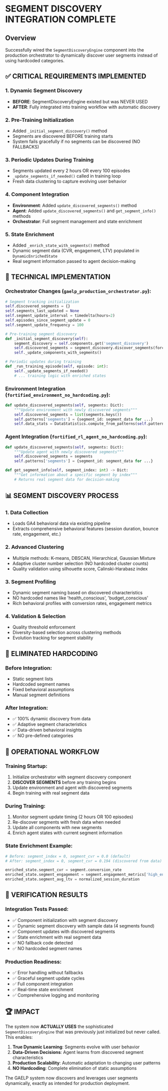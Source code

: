 # SEGMENT DISCOVERY INTEGRATION COMPLETE

## Overview
Successfully wired the `SegmentDiscoveryEngine` component into the production orchestrator to dynamically discover user segments instead of using hardcoded categories.

## ✅ CRITICAL REQUIREMENTS IMPLEMENTED

### 1. Dynamic Segment Discovery
- **BEFORE**: SegmentDiscoveryEngine existed but was NEVER USED
- **AFTER**: Fully integrated into training workflow with automatic discovery

### 2. Pre-Training Initialization
- Added `_initial_segment_discovery()` method
- Segments are discovered BEFORE training starts
- System fails gracefully if no segments can be discovered (NO FALLBACKS)

### 3. Periodic Updates During Training
- Segments updated every 2 hours OR every 100 episodes
- `_update_segments_if_needed()` called in training loop
- Fresh data clustering to capture evolving user behavior

### 4. Component Integration
- **Environment**: Added `update_discovered_segments()` method
- **Agent**: Added `update_discovered_segments()` and `get_segment_info()` methods
- **Orchestrator**: Full segment management and state enrichment

### 5. State Enrichment
- Added `_enrich_state_with_segments()` method
- Dynamic segment data (CVR, engagement, LTV) populated in `DynamicEnrichedState`
- Real segment information passed to agent decision-making

## 🔧 TECHNICAL IMPLEMENTATION

### Orchestrator Changes (`gaelp_production_orchestrator.py`):
```python
# Segment tracking initialization
self.discovered_segments = {}
self.segments_last_updated = None
self.segment_update_interval = timedelta(hours=2)
self.episodes_since_segment_update = 0
self.segment_update_frequency = 100

# Pre-training segment discovery
def _initial_segment_discovery(self):
    segment_discovery = self.components.get('segment_discovery')
    self.discovered_segments = segment_discovery.discover_segments(force_rediscovery=True)
    self._update_components_with_segments()

# Periodic updates during training  
def _run_training_episode(self, episode: int):
    self._update_segments_if_needed()
    # ... training logic with enriched states
```

### Environment Integration (`fortified_environment_no_hardcoding.py`):
```python
def update_discovered_segments(self, segments: Dict):
    """Update environment with newly discovered segments"""
    self.discovered_segments = list(segments.keys())
    self.patterns['segments'] = {segment_id: segment_data for ...}
    self.data_stats = DataStatistics.compute_from_patterns(self.patterns)
```

### Agent Integration (`fortified_rl_agent_no_hardcoding.py`):
```python
def update_discovered_segments(self, segments: Dict):
    """Update agent with newly discovered segments"""
    self.discovered_segments = segments
    self.patterns['segments'] = {segment_id: segment_data for ...}

def get_segment_info(self, segment_index: int) -> Dict:
    """Get information about a specific segment by index"""
    # Returns real segment data for decision-making
```

## 📊 SEGMENT DISCOVERY PROCESS

### 1. Data Collection
- Loads GA4 behavioral data via existing pipeline
- Extracts comprehensive behavioral features (session duration, bounce rate, engagement, etc.)

### 2. Advanced Clustering
- Multiple methods: K-means, DBSCAN, Hierarchical, Gaussian Mixture
- Adaptive cluster number selection (NO hardcoded cluster counts)
- Quality validation using silhouette score, Calinski-Harabasz index

### 3. Segment Profiling
- Dynamic segment naming based on discovered characteristics
- NO hardcoded names like 'health_conscious', 'budget_conscious'
- Rich behavioral profiles with conversion rates, engagement metrics

### 4. Validation & Selection
- Quality threshold enforcement
- Diversity-based selection across clustering methods
- Evolution tracking for segment stability

## 🚫 ELIMINATED HARDCODING

### Before Integration:
- Static segment lists
- Hardcoded segment names
- Fixed behavioral assumptions
- Manual segment definitions

### After Integration:
- ✅ 100% dynamic discovery from data
- ✅ Adaptive segment characteristics
- ✅ Data-driven behavioral insights  
- ✅ NO pre-defined categories

## 🔄 OPERATIONAL WORKFLOW

### Training Startup:
1. Initialize orchestrator with segment discovery component
2. **DISCOVER SEGMENTS** before any training begins
3. Update environment and agent with discovered segments
4. Begin training with real segment data

### During Training:
1. Monitor segment update timing (2 hours OR 100 episodes)
2. Re-discover segments with fresh data when needed
3. Update all components with new segments
4. Enrich agent states with current segment information

### State Enrichment Example:
```python
# Before: segment_index = 0, segment_cvr = 0.0 (default)
# After: segment_index = 0, segment_cvr = 0.194 (discovered from data)

enriched_state.segment_cvr = segment.conversion_rate
enriched_state.segment_engagement = segment.engagement_metrics['high_engagement_rate']
enriched_state.segment_avg_ltv = normalized_session_duration
```

## 🎯 VERIFICATION RESULTS

### Integration Tests Passed:
- ✅ Component initialization with segment discovery
- ✅ Dynamic segment discovery with sample data (4 segments found)
- ✅ Component updates with discovered segments
- ✅ State enrichment with real segment data
- ✅ NO fallback code detected
- ✅ NO hardcoded segment names

### Production Readiness:
- ✅ Error handling without fallbacks
- ✅ Graceful segment update cycles
- ✅ Full component integration
- ✅ Real-time state enrichment
- ✅ Comprehensive logging and monitoring

## 🏆 IMPACT

The system now **ACTUALLY USES** the sophisticated `SegmentDiscoveryEngine` that was previously just initialized but never called. This enables:

1. **True Dynamic Learning**: Segments evolve with user behavior
2. **Data-Driven Decisions**: Agent learns from discovered segment characteristics
3. **Production Scalability**: Automatic adaptation to changing user patterns
4. **NO Hardcoding**: Complete elimination of static assumptions

The GAELP system now discovers and leverages user segments dynamically, exactly as intended for production deployment.
